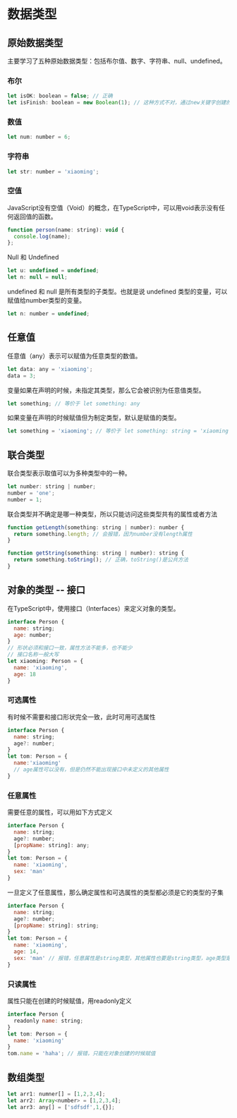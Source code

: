 # 数据类型
## 原始数据类型
主要学习了五种原始数据类型：包括布尔值、数字、字符串、null、undefined。
### 布尔
```js
let isOK: boolean = false; // 正确 
let isFinish: boolean = new Boolean(1); // 这种方式不对，通过new关键字创建的都是对象类型
```
### 数值
```js
let num: number = 6;
```
### 字符串
```js
let str: number = 'xiaoming';
```
### 空值
JavaScript没有空值（Void）的概念，在TypeScript中，可以用void表示没有任何返回值的函数。
```js
function person(name: string): void {
  console.log(name);
};
```
Null 和 Undefined
```js
let u: undefined = undefined;
let n: null = null;
```
undefined 和 null 是所有类型的子类型。也就是说 undefined 类型的变量，可以赋值给number类型的变量。
```js
let n: number = undefined;
```

## 任意值
任意值（any）表示可以赋值为任意类型的数值。
```js
let data: any = 'xiaoming';
data = 3;

```
变量如果在声明的时候，未指定其类型，那么它会被识别为任意值类型。
```js
let something; // 等价于 let something: any
```
如果变量在声明的时候赋值但为制定类型，默认是赋值的类型。
```js
let something = 'xiaoming'; // 等价于 let something: string = 'xiaoming';
```

## 联合类型
联合类型表示取值可以为多种类型中的一种。
```js
let number: string | number;
number = 'one';
number = 1;
```
联合类型并不确定是哪一种类型，所以只能访问这些类型共有的属性或者方法
```js
function getLength(something: string | number): number {
  return something.length; // 会报错，因为number没有length属性
}

function getString(something: string | number): string {
  return something.toString(); // 正确，toString()是公共方法
}
```

## 对象的类型 -- 接口
在TypeScript中，使用接口（Interfaces）来定义对象的类型。
```js
interface Person {
  name: string;
  age: number;
}
// 形状必须和接口一致，属性方法不能多，也不能少
// 接口名称一般大写
let xiaoming: Person = {
  name: 'xiaoming',
  age: 18
}
```
### 可选属性
有时候不需要和接口形状完全一致，此时可用可选属性
```js
interface Person {
  name: string;
  age?: number;
}
let tom: Person = {
  name:'xiaoming'
  // age属性可以没有，但是仍然不能出现接口中未定义的其他属性
}
```
### 任意属性
需要任意的属性，可以用如下方式定义
```js
interface Person {
  name: string;
  age?: number;
  [propName: string]: any;
}
let tom: Person = {
  name: 'xiaoming',
  sex: 'man'
}
```
一旦定义了任意属性，那么确定属性和可选属性的类型都必须是它的类型的子集
```js
interface Person {
  name: string;
  age?: number;
  [propName: string]: string;
}
let tom: Person = {
  name: 'xiaoming',
  age: 14,
  sex: 'man' // 报错，任意属性是string类型，其他属性也要是string类型，age类型是number
}
```

### 只读属性
属性只能在创建的时候赋值，用readonly定义
```js
interface Person {
  readonly name: string;
}
let tom: Person = {
  name: 'xiaoming'
}
tom.name = 'haha'; // 报错，只能在对象创建的时候赋值
```

## 数组类型
```js
let arr1: numner[] = [1,2,3,4];
let arr2: Array<number> = [1,2,3,4];
let arr3: any[] = ['sdfsdf',1,{}];
```